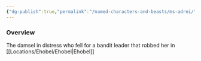```yaml
---
{"dg-publish":true,"permalink":"/named-characters-and-beasts/ms-adrei/","tags":["NPC"]}
---
```



### Overview
The damsel in distress who fell for a bandit leader that robbed her in [[Locations/Ehobel/Ehobel\|Ehobel]]